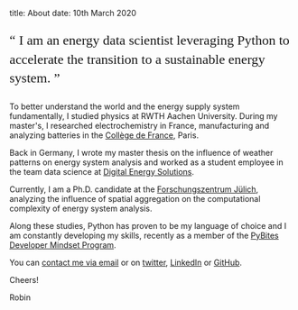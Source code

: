title: About
date: 10th March 2020
<p style = "font-family:georgia,garamond,serif;font-size:24px;line-height:1.4">
<q>
I am an energy data scientist leveraging Python to accelerate the transition to a sustainable energy system.
</q>
</p>

To better understand the world and the energy supply system fundamentally, I studied physics at RWTH Aachen University. During my master's, I researched electrochemistry in France, manufacturing and analyzing batteries in the [Collège de France](https://www.college-de-france.fr), Paris.

Back in Germany, I wrote my master thesis on the influence of weather patterns on energy system analysis and worked as a student employee in the team data science at [Digital Energy Solutions](https://www.digital-energysolutions.de/en/).

Currently, I am a Ph.D. candidate at the [Forschungszentrum Jülich](https://www.fz-juelich.de/iek/iek-3/EN/Home/home_node.html), analyzing the influence of spatial aggregation on the computational complexity of energy system analysis.

Along these studies, Python has proven to be my language of choice and I am constantly developing my skills, recently as a member of the [PyBites Developer Mindset Program](https://pybit.es).

You can [contact me via email](mailto:dev@robin-beer.de) or on [twitter](https://twitter.com/R_E_Beer), [LinkedIn](https://www.linkedin.com/in/robin-beer-7595b680/) or [GitHub](https://github.com/Zaubeerer).

Cheers!

Robin

<!-- #TODO: Twitter, linkedin, Github icons -->
